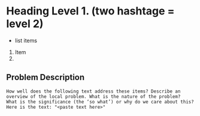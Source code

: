 # Heading Level 1. (two hashtage = level 2)

* list items

1. Item
2. 

## Problem Description

```
How well does the following text address these items? Describe an overview of the local problem. What is the nature of the problem?
What is the significance (the ‘so what’) or why do we care about this? Here is the text: "<paste text here>"
```
